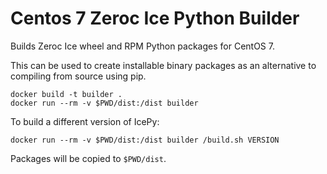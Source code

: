 Centos 7 Zeroc Ice Python Builder
=================================

Builds Zeroc Ice wheel and RPM Python packages for CentOS 7.

This can be used to create installable binary packages as an alternative to compiling from source using pip.

    docker build -t builder .
    docker run --rm -v $PWD/dist:/dist builder

To build a different version of IcePy:

    docker run --rm -v $PWD/dist:/dist builder /build.sh VERSION

Packages will be copied to `$PWD/dist`.
